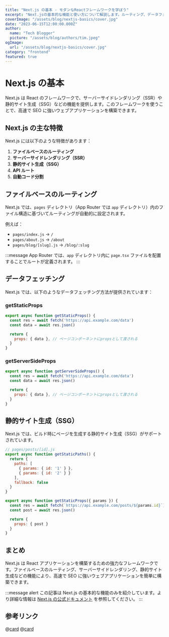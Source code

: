```yaml
---
title: "Next.js の基本 - モダンなReactフレームワークを学ぼう"
excerpt: "Next.jsの基本的な機能と使い方について解説します。ルーティング、データフェッチング、静的生成などの概念を理解しましょう。"
coverImage: "/assets/blog/nextjs-basics/cover.jpg"
date: "2023-06-15T12:00:00.000Z"
author:
  name: "Tech Blogger"
  picture: "/assets/blog/authors/tim.jpeg"
ogImage:
  url: "/assets/blog/nextjs-basics/cover.jpg"
category: "frontend"
featured: true
---
```


# Next.js の基本

Next.js は React のフレームワークで、サーバーサイドレンダリング（SSR）や静的サイト生成（SSG）などの機能を提供します。このフレームワークを使うことで、高速で SEO に強いウェブアプリケーションを構築できます。

## Next.js の主な特徴

Next.js には以下のような特徴があります：

1. **ファイルベースのルーティング**
2. **サーバーサイドレンダリング（SSR）**
3. **静的サイト生成（SSG）**
4. **API ルート**
5. **自動コード分割**

## ファイルベースのルーティング

Next.js では、`pages` ディレクトリ（App Router では `app` ディレクトリ）内のファイル構造に基づいてルーティングが自動的に設定されます。

例えば：

- `pages/index.js` → `/`
- `pages/about.js` → `/about`
- `pages/blog/[slug].js` → `/blog/:slug`

:::message
App Router では、`app` ディレクトリ内に `page.tsx` ファイルを配置することでルートが定義されます。
:::

## データフェッチング

Next.js では、以下のようなデータフェッチング方法が提供されています：

### getStaticProps

```js
export async function getStaticProps() {
  const res = await fetch('https://api.example.com/data')
  const data = await res.json()

  return {
    props: { data }, // ページコンポーネントにpropsとして渡される
  }
}
```

### getServerSideProps

```js
export async function getServerSideProps() {
  const res = await fetch('https://api.example.com/data')
  const data = await res.json()

  return {
    props: { data }, // ページコンポーネントにpropsとして渡される
  }
}
```

## 静的サイト生成（SSG）

Next.js では、ビルド時にページを生成する静的サイト生成（SSG）がサポートされています。

```js
// pages/posts/[id].js
export async function getStaticPaths() {
  return {
    paths: [
      { params: { id: '1' } },
      { params: { id: '2' } }
    ],
    fallback: false
  }
}

export async function getStaticProps({ params }) {
  const res = await fetch(`https://api.example.com/posts/${params.id}`)
  const post = await res.json()

  return {
    props: { post }
  }
}
```

## まとめ

Next.js は React アプリケーションを構築するための強力なフレームワークです。ファイルベースのルーティング、サーバーサイドレンダリング、静的サイト生成などの機能により、高速で SEO に強いウェブアプリケーションを簡単に構築できます。

:::message alert
この記事は Next.js の基本的な機能のみを紹介しています。より詳細な情報は [Next.js の公式ドキュメント](https://nextjs.org/docs) を参照してください。
:::

## 参考リンク

@[card](https://nextjs.org/)
@[card](https://github.com/vercel/next.js)
